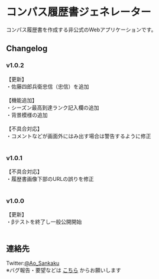 # コンパス履歴書ジェネレーター
コンパス履歴書を作成する非公式のWebアプリケーションです。
## Changelog
<!--
### v1.0.3<br>
【更新】<br>
・履歴書に自動で掲載されるURLを短縮<br>
・シェアボタンの中身を更新<br>
・お問い合わせボタンをわかりやすく<br>
<br>
【機能追加】<br>
・<br>
・<br>
<br>
【不具合対応】<br>
・銅・銀・金アイコン保持数が1以上にもかかわらずシーズンランクがS3以下の場合は警告を出すように修正<br>
・メンテナンス中はデバッグ担当者以外履歴書が生成できないように修正<br>
・最高ランクがA以下の場合はシーズンランクが選択不能になるよう修正<br>
・シーズンランクが最高ランクより高い場合はエラーが出るよう修正<br>
・フォントが読み込まれていない場合エラーが出るよう修正<br>
-->
### v1.0.2<br>
【更新】<br>
・佐藤四郎兵衛忠信（忠信）を追加<br>
<br>
【機能追加】<br>
・シーズン最高到達ランク記入欄の追加<br>
・背景模様の追加<br>
<br>
【不具合対応】<br>
・コメントなどが画面外にはみ出す場合は警告するように修正<br>
<br>
### v1.0.1<br>
【不具合対応】<br>
・履歴書画像下部のURLの誤りを修正<br>
<br>
### v1.0.0<br>
【更新】<br>
・βテストを終了し一般公開開始<br>
<br>

## 連絡先
Twitter:<a href="https://twitter.com/Ao_Sankaku">@Ao_Sankaku</a><br>
※バグ報告・要望などは <a href="https://docs.google.com/forms/d/e/1FAIpQLSeXJZaiPBeYG2raNjZS-NbXX1gWkgYF_R7pdVQNDCVfYWHSjA/viewform">こちら</a> からお願いします<br>

